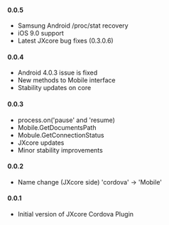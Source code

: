 #### 0.0.5
 - Samsung Android /proc/stat recovery
 - iOS 9.0 support
 - Latest JXcore bug fixes (0.3.0.6)

#### 0.0.4
 - Android 4.0.3 issue is fixed
 - New methods to Mobile interface
 - Stability updates on core

#### 0.0.3 

 - process.on('pause' and 'resume)
 - Mobile.GetDocumentsPath
 - Mobule.GetConnectionStatus
 - JXcore updates
 - Minor stability improvements

#### 0.0.2 

 - Name change (JXcore side) 'cordova' -> 'Mobile'

#### 0.0.1

 - Initial version of JXcore Cordova Plugin

